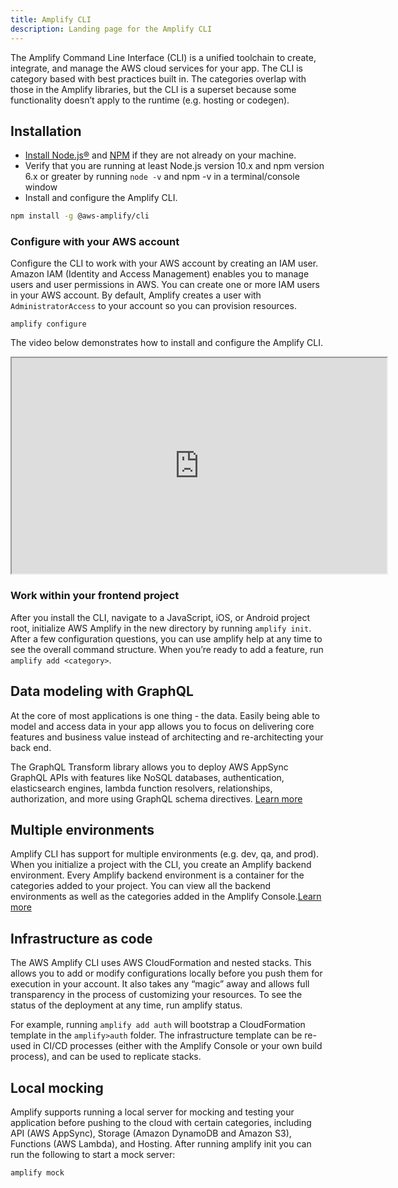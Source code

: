 ```yaml
---
title: Amplify CLI
description: Landing page for the Amplify CLI
---
```


The Amplify Command Line Interface (CLI) is a unified toolchain to create, integrate, and manage the AWS cloud services for your app. The CLI is category based with best practices built in. The categories overlap with those in the Amplify libraries, but the CLI is a superset because some functionality doesn’t apply to the runtime (e.g. hosting or codegen).

## Installation

* [Install Node.js®](https://nodejs.org/en/download/") and [NPM](https://www.npmjs.com/get-npm) if they are not already on your machine.
* Verify that you are running at least Node.js version 10.x and npm version 6.x or greater by running `node -v` and npm -v in a terminal/console window
* Install and configure the Amplify CLI.

```bash
npm install -g @aws-amplify/cli
```
### Configure with your AWS account

Configure the CLI to work with your AWS account by creating an IAM user. Amazon IAM (Identity and Access Management) enables you to manage users and user permissions in AWS. You can create one or more IAM users in your AWS account. By default, Amplify creates a user with `AdministratorAccess` to your account so you can provision resources. 

```
amplify configure
```
The video below demonstrates how to install and configure the Amplify CLI.

<iframe width="600" height="345" src="https://www.youtube.com/embed/fWbM5DLh25U">
</iframe>

### Work within your frontend project

After you install the CLI, navigate to a JavaScript, iOS, or Android project root, initialize AWS Amplify in the new directory by running `amplify init`. After a few configuration questions, you can use amplify help at any time to see the overall command structure. When you’re ready to add a feature, run `amplify add <category>`. 

## Data modeling with GraphQL
At the core of most applications is one thing - the data. Easily being able to model and access data in your app allows you to focus on delivering core features and business value instead of architecting and re-architecting your back end.

The GraphQL Transform library allows you to deploy AWS AppSync GraphQL APIs with features like NoSQL databases, authentication, elasticsearch engines, lambda function resolvers, relationships, authorization, and more using GraphQL schema directives. [Learn more](/cli/graphql-transformer/overview)

## Multiple environments

Amplify CLI has support for multiple environments (e.g. dev, qa, and prod). When you initialize a project with the CLI, you create an Amplify backend environment. Every Amplify backend environment is a container for the categories added to your project. You can view all the backend environments as well as the categories added in the Amplify Console.[Learn more](/cli/teams/overview)

## Infrastructure as code

The AWS Amplify CLI uses AWS CloudFormation and nested stacks. This allows you to add or modify configurations locally before you push them for execution in your account. It also takes any “magic” away and allows full transparency in the process of customizing your resources. To see the status of the deployment at any time, run amplify status.

For example, running `amplify add auth` will bootstrap a CloudFormation template in the `amplify>auth` folder. The infrastructure template can be re-used in CI/CD processes (either with the Amplify Console or your own build process), and can be used to replicate stacks.

## Local mocking 

Amplify supports running a local server for mocking and testing your application before pushing to the cloud with certain categories, including API (AWS AppSync), Storage (Amazon DynamoDB and Amazon S3), Functions (AWS Lambda), and Hosting. After running amplify init you can run the following to start a mock server:

```
amplify mock
```